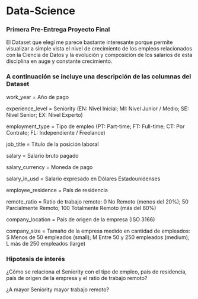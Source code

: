 # Data-Science
### Primera Pre-Entrega Proyecto Final

El Dataset que elegí me parece bastante interesante porque permite visualizar a simple vista el nivel de crecimiento de los empleos relacionados con la Ciencia de Datos y la evolución y composición de los salarios de esta disciplina en auge y constante crecimiento.

### A continuación se incluye una descripción de las columnas del Dataset

work_year = Año de pago

experience_level = Seniority (EN: Nivel Inicial; MI: Nivel Junior / Medio; SE: Nivel Senior; EX: Nivel Experto)

employment_type = Tipo de empleo (PT: Part-time; FT: Full-time; CT: Por Contrato; FL: Independiente / Freelance)

job_title = Título de la posición laboral

salary = Salario bruto pagado

salary_currency = Moneda de pago

salary_in_usd = Salario expresado en Dólares Estadounidenses

employee_residence = País de residencia

remote_ratio = Ratio de trabajo remoto: 0 No Remoto (menos del 20%); 50 Parcialmente Remoto; 100 Totalmente Remoto (más del 80%)

company_location = País de origen de la empresa (ISO 3166)

company_size = Tamaño de la empresa medido en cantidad de empleados: S Menos de 50 empleados (small); M Entre 50 y 250 empleados (medium); L más de 250 empleados (large)

### Hipotesis de interés

¿Cómo se relaciona el Seniority con el tipo de empleo, país de residencia, país de origen de la empresa y el ratio de trabajo remoto?

¿A mayor Seniority mayor trabajo remoto?








